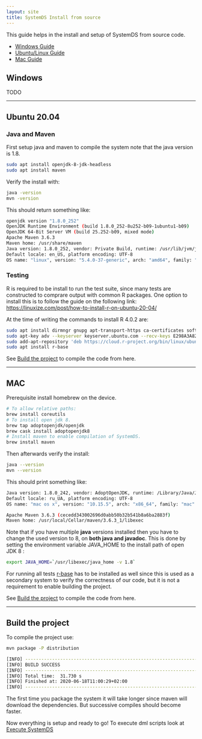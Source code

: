 ```yaml
---
layout: site
title: SystemDS Install from source
---
```

<!--
{% comment %}
Licensed to the Apache Software Foundation (ASF) under one or more
contributor license agreements.  See the NOTICE file distributed with
this work for additional information regarding copyright ownership.
The ASF licenses this file to you under the Apache License, Version 2.0
(the "License"); you may not use this file except in compliance with
the License.  You may obtain a copy of the License at

http://www.apache.org/licenses/LICENSE-2.0

Unless required by applicable law or agreed to in writing, software
distributed under the License is distributed on an "AS IS" BASIS,
WITHOUT WARRANTIES OR CONDITIONS OF ANY KIND, either express or implied.
See the License for the specific language governing permissions and
limitations under the License.
{% endcomment %}
-->

This guide helps in the install and setup of SystemDS from source code.

- [Windows Guide](#windows)
- [Ubuntu/Linux Guide](#ubuntu-2004)
- [Mac Guide](#mac)

## Windows

TODO

---

## Ubuntu 20.04

### Java and Maven

First setup java and maven to compile the system note that the java version is 1.8.

```bash
sudo apt install openjdk-8-jdk-headless
sudo apt install maven
```

Verify the install with:

```bash
java -version
mvn -version
```

This should return something like:

```bash
openjdk version "1.8.0_252"
OpenJDK Runtime Environment (build 1.8.0_252-8u252-b09-1ubuntu1-b09)
OpenJDK 64-Bit Server VM (build 25.252-b09, mixed mode)
Apache Maven 3.6.3
Maven home: /usr/share/maven
Java version: 1.8.0_252, vendor: Private Build, runtime: /usr/lib/jvm/java-8-openjdk-amd64/jre
Default locale: en_US, platform encoding: UTF-8
OS name: "linux", version: "5.4.0-37-generic", arch: "amd64", family: "unix"
```

### Testing

R is required to be install to run the test suite, since many tests are constructed to comprare output with common R packages.
One option to install this is to follow the guide on the following link: <https://linuxize.com/post/how-to-install-r-on-ubuntu-20-04/>

At the time of writing the commands to install R 4.0.2 are:

```bash
sudo apt install dirmngr gnupg apt-transport-https ca-certificates software-properties-common
sudo apt-key adv --keyserver keyserver.ubuntu.com --recv-keys E298A3A825C0D65DFD57CBB651716619E084DAB9
sudo add-apt-repository 'deb https://cloud.r-project.org/bin/linux/ubuntu focal-cran40/'
sudo apt install r-base
```

See [Build the project](#Build%20the%20project) to compile the code from here.

---

## MAC

Prerequisite install homebrew on the device.

```bash
# To allow relative paths:
brew install coreutils
# To install open jdk 8.
brew tap adoptopenjdk/openjdk
brew cask install adoptopenjdk8
# Install maven to enable compilation of SystemDS.
brew install maven
```

Then afterwards verify the install:

```bash
java --version
mvn --version
```

This should print something like:

```bash
Java version: 1.8.0_242, vendor: AdoptOpenJDK, runtime: /Library/Java/JavaVirtualMachines/adoptopenjdk-8.jdk/Contents/Home/jre
Default locale: ru_UA, platform encoding: UTF-8
OS name: "mac os x", version: "10.15.5", arch: "x86_64", family: "mac"

Apache Maven 3.6.3 (cecedd343002696d0abb50b32b541b8a6ba2883f)
Maven home: /usr/local/Cellar/maven/3.6.3_1/libexec
```

Note that if you have multiple __java__ versions installed then you have to change the used version to 8, on __both java and javadoc__. This is done by setting the environment variable JAVA_HOME to the install path of open JDK 8 :

``` bash
export JAVA_HOME=`/usr/libexec/java_home -v 1.8`
```

For running all tests [r-base](https://cran.r-project.org/bin/macosx/) has to be installed as well since this is used as a secondary system to verify the correctness of our code, but it is not a requirement to enable building the project.

See [Build the project](#Build%20the%20project) to compile the code from here.

---

## Build the project

To compile the project use:

```bash
mvn package -P distribution
```

```bash
[INFO] ------------------------------------------------------------------------
[INFO] BUILD SUCCESS
[INFO] ------------------------------------------------------------------------
[INFO] Total time:  31.730 s
[INFO] Finished at: 2020-06-18T11:00:29+02:00
[INFO] ------------------------------------------------------------------------
```

The first time you package the system it will take longer since maven will download the dependencies.
But successive compiles should become faster.

Now everything is setup and ready to go!
To execute dml scripts look at [Execute SystemDS](run)
